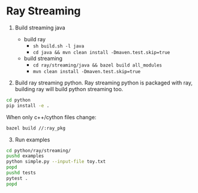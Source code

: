 # Ray Streaming

1. Build streaming java
    * build ray
        * `sh build.sh -l java`
        * `cd java && mvn clean install -Dmaven.test.skip=true`
    * build streaming
        * `cd ray/streaming/java && bazel build all_modules`
        * `mvn clean install -Dmaven.test.skip=true`

2. Build ray streaming python.
Ray streaming python is packaged with ray, building ray will build python streaming too.
```bash
cd python
pip install -e .
```
When only c++/cython files change:
```bash
bazel build //:ray_pkg
```

3. Run examples
```bash
cd python/ray/streaming/
pushd examples
python simple.py --input-file toy.txt
popd
pushd tests
pytest .
popd
```